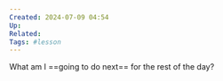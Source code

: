 ```yaml
---
Created: 2024-07-09 04:54
Up: 
Related: 
Tags: #lesson 
---
```

What am I ==going to do next== for the rest of the day?
